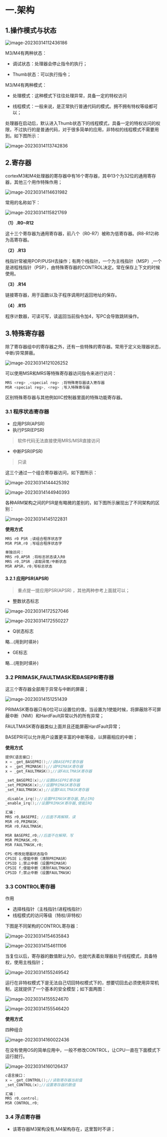# 一.架构

## 1.操作模式与状态

![image-20230314112436186](png/image-20230314112436186.png)

M3/M4有两种状态：

* 调试状态：处理器会停止指令的执行；

* Thumb状态：可以执行指令；

M3/M4有两种模式：

* 处理模式：这种模式下往往处理异常，具备一定的特权访问

* 线程模式：一般来说，是正常执行普通代码的模式。拥不拥有特权等级都可以；

处理器在启动后，默认进入Thumb状态下的线程模式，具备一定的特权访问的权限，不过执行的是普通代码，对于很多简单的应用，非特权的线程模式不需要用到。如下图所示：

![image-20230314113742836](png/image-20230314113742836.png)



## 2.寄存器

cortexM3和M4处理器的寄存器中有16个寄存器，其中13个为32位的通用寄存器，其他三个用作特殊作用；



![image-20230314114631982](png/image-20230314114631982.png)

常用的名称如下：

![image-20230314115821769](png/image-20230314115821769.png)

**（1）.R0~R12**

这十三个寄存器为通用寄存器，前八个（R0-R7）被称为低寄存器。(R8-R12)称为高寄存器。

**（2）.R13**

栈指针常被用POP/PUSH去操作；有两个栈指针，一个为主栈指针（MSP）,一个是进程栈指针（PSP），由特殊寄存器的CONTROL决定。常在保存上下文的时候使用。

**（3）.R14**

链接寄存器，用于函数以及子程序调用时返回地址的保存。

**（4）.R15**

程序计数器，可读可写，读返回当前指令加4，写PC会导致跳转操作。



## 3.特殊寄存器

除了寄存器组中的寄存器之外，还有一些特殊的寄存器。常用于定义处理器状态，中断/异常屏蔽。

![image-20230314121026252](png/image-20230314121026252.png)

可以使用MSR和MRS等特殊寄存器访问指令来进行访问：

```c
MRS <reg> ,<special reg> ;将特殊寄存器读入寄存器
MSR <special reg>, <reg> ;写入特殊寄存器
```

区别特殊寄存器与其他例如IIC控制器里面的特殊功能寄存器。

### 3.1 程序状态寄存器

* 应用PSR(APSR) 
* 执行PSR(EPSR)

> 软件代码无法直接使用MRS/MSR直接访问

* 中断PSR(IPSR)

> 只读

这三个通过一个组合寄存器访问，如下图所示：

![image-20230314144425392](png/image-20230314144425392.png)

![image-20230314144940393](png/image-20230314144940393.png)

各种ARM架构之间的PSR是有略微的差别的，如下图所示展现出了不同架构的区别：

![image-20230314145122831](png/image-20230314145122831.png)

**使用方式**

```c
MRS r0 PSR ;读组合程序状态字
MSR PSR,r0 ;写组合程序状态字

单独访问：
MRS r0,APSR ;将标志状态读入R0
MRS r0,IPSR ;读取异常/中断状态
MSR APSR，r0;写标志状态
```

#### 3.2.1 应用PSR(APSR) 

> 重点提一提应用PSR(APSR) ，其他两种参考上面就可以；

* 整数状态标志

![image-20230314172527046](png/image-20230314172527046.png)

![image-20230314172550227](png/image-20230314172550227.png)

* Q状态标志

略...(用到时填补)

* GE标志

略...(用到时填补)




### 3.2 PRIMASK,FAULTMASK和BASEPRI寄存器
这三个寄存器全部用于异常与中断的屏蔽；

![image-20230314151251439](png/image-20230314151251439.png)

PRIMASK寄存器只有0位可以设置位的值，当设置为1使能时候，将屏蔽除不可屏蔽中断（NMI）和HardFault异常以外的所有异常；

FAULTMASK寄存器类似上面并且还能屏蔽HardFault异常；

BASEPRI可以允许用户设置更丰富的中断等级，以屏蔽相应的中断；

**使用方式**

```c
提供C语言接口：
x = _get_BASEPRI();//读BASEPRI寄存器
x = _get_PRIMASK();//读PRIMASK寄存器
x = _get_FAULTMASK();//读FAULTMASK寄存器

_set_BASEPRI(x);//设置BASEPRI寄存器
_set_PRIMASK(x);//设置PRIMASK寄存器
_set_FAULTMASK(x);//设置FAULTMASK寄存器

_disable_irq();//设置PRIMASK寄存器,禁止IRQ
_enable_irq();//设置PRIMASK寄存器,使能IRQ

汇编：
MRS r0,BASEPRI; //后面不再解释，读
MSR r0,PRIMASK;
MSR r0,FAULTMASK;

MSR BASEPRI,r0;//后面不在解释，写
MSR PRIMASK,r0;
MSR FAULTMASK,r0;
    
CPS:修改处理器状态指令    
CPSIE i;使能中断（清除PRIMASR）
CPSID i;禁止中断（设置PRIMASR）
CPSIE f;使能中断（清除FAULTMASK）
CPSID f;禁止中断（设置FAULTMASK）

```
### 3.3 CONTROL寄存器
作用

* 选择栈指针（主栈指针/进程栈指针）
* 线程模式的访问等级（特权/非特权）

下图是不同架构的CONTROL寄存器：

![image-20230314154635843](png/image-20230314154635843.png)

![image-20230314154611106](png/image-20230314154611106.png)

当复位以后，寄存器的数值默认为0，也就代表着处理器处于线程模式，具备特权，使用主栈指针；

![image-20230314155249542](png/image-20230314155249542.png)

运行在非特权模式下是无法自己切回特权模式下的，想要切回去必须使用异常机制，这就提供了一个基本的安全模型；如下面两图：



![image-20230314155524670](png/image-20230314155524670.png)





![image-20230314155546420](png/image-20230314155546420.png)

**使用方式**

四种组合

![image-20230314160022436](png/image-20230314160022436.png)

在没有使用OS的简单应用中，一般不修改CONTROL，让CPU一直在下面模式下运行就行。

![image-20230314160126437](png/image-20230314160126437.png)

```c
c语言接口：
x = _get_CONTROL();//读取寄存器当前值
_set_CONTROL(x);//设置寄存器的数值

汇编：
MRS r0,control;
MSR CONTROL,r0;
```


### 3.4 浮点寄存器

* 该寄存器M3架构没有,M4架构存在，这里暂时不讲；
